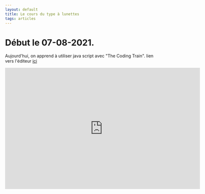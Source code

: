 ```yaml
---
layout: default
title: Le cours du type à lunettes
tags: articles
---
```

# Début le 07-08-2021.
Aujourd'hui, on apprend à utiliser java script avec "The Coding Train".
lien vers l'éditeur [ici](https://editor.p5js.org/)
<iframe width="640" height="400" frameborder="0" src="https://preview.p5js.org/marionchampi/embed/tVRxaI3-z"></iframe>
